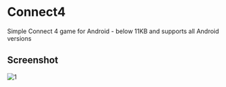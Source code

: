 # Connect4
 Simple Connect 4 game for Android - below 11KB and supports all Android versions

## Screenshot
![1](https://github.com/user-attachments/assets/fdb1d9b7-6b51-4cef-9421-b52c7d335d6a)

